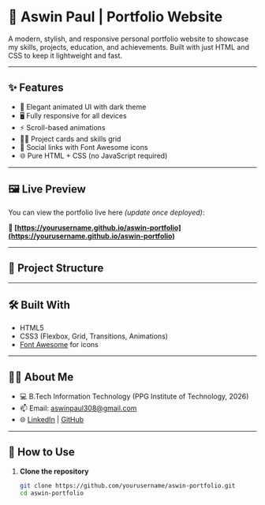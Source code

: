 # 💼 Aswin Paul | Portfolio Website

A modern, stylish, and responsive personal portfolio website to showcase my skills, projects, education, and achievements. Built with just HTML and CSS to keep it lightweight and fast.

---

## ✨ Features

- 🎨 Elegant animated UI with dark theme
- 🖥️ Fully responsive for all devices
- ⚡ Scroll-based animations
- 👨‍💻 Project cards and skills grid
- 🔗 Social links with Font Awesome icons
- 🌐 Pure HTML + CSS (no JavaScript required)

---

## 🖼 Live Preview

You can view the portfolio live here *(update once deployed)*:

**🔗 [https://yourusername.github.io/aswin-portfolio](https://yourusername.github.io/aswin-portfolio)**

---

## 📂 Project Structure


---

## 🛠 Built With

- HTML5
- CSS3 (Flexbox, Grid, Transitions, Animations)
- [Font Awesome](https://fontawesome.com/) for icons

---

## 🧑‍🎓 About Me

- 💻 B.Tech Information Technology (PPG Institute of Technology, 2026)
- 📫 Email: [aswinpaul308@gmail.com](mailto:aswinpaul308@gmail.com)
- 🌐 [LinkedIn](https://www.linkedin.com/in/aswin-paul-96509a280) | [GitHub](https://github.com/Aswinpaul21)

---

## 🚀 How to Use

1. **Clone the repository**
   ```bash
   git clone https://github.com/yourusername/aswin-portfolio.git
   cd aswin-portfolio
